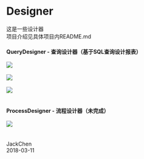# Designer
这是一些设计器<br>项目介绍见具体项目内README.md

#### QueryDesigner - 查询设计器（基于SQL查询设计报表）<br><br>![](https://github.com/chen365409389/Designer/blob/master/Img/QD_Main.png)<br><br>![](https://github.com/chen365409389/Designer/blob/master/Img/QD_Run.png)<br><br>![](https://github.com/chen365409389/Designer/blob/master/Img/QD_SQL.png)<br><br>
#### ProcessDesigner - 流程设计器（未完成）<br><br>![](https://github.com/chen365409389/Designer/blob/master/Img/PD_Main.png)<br><br>
JackChen<br>
2018-03-11
